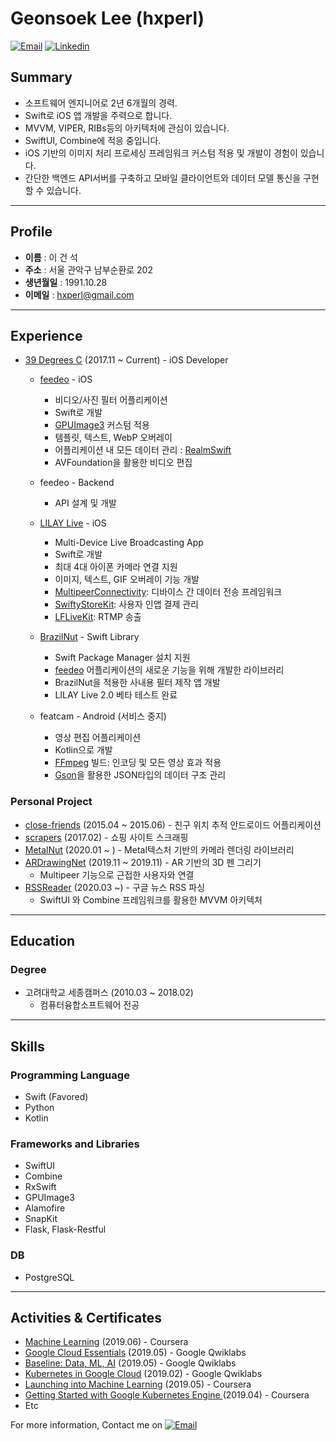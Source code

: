 # Geonsoek Lee (hxperl)

<a href="mailto:hxperl@gmail.com">![Email](https://img.shields.io/badge/email-hxperl@gmail.com-ea4335.svg)</a>
<a href="https://www.linkedin.com/in/geon-seok-lee-50ab48141/">![Linkedin](https://img.shields.io/badge/linkedin-hxperl-0077b5.svg)</a>

## Summary
- 소프트웨어 엔지니어로 2년 6개월의 경력.
- Swift로 iOS 앱 개발을 주력으로 합니다.
- MVVM, VIPER, RIBs등의 아키텍처에 관심이 있습니다.
- SwiftUI, Combine에 적응 중입니다.
- iOS 기반의 이미지 처리 프로세싱 프레임워크 커스텀 적용 및 개발이 경험이 있습니다.
- 간단한 백엔드 API서버를 구축하고 모바일 클라이언트와 데이터 모델 통신을 구현할 수 있습니다.

----

## Profile
* **이름** : 이 건 석
* **주소** : 서울 관악구 남부순환로 202
* **생년월일** : 1991.10.28
* **이메일** : hxperl@gmail.com
----

## Experience
- [39 Degrees C](http://39degreesc.com/) (2017.11 ~ Current) - iOS Developer
    - [feedeo](https://apps.apple.com/us/app/feedeo-using-fancy-template/id1482728082?l=en&ls=1) - iOS
      - 비디오/사진 필터 어플리케이션
      - Swift로 개발
      - [GPUImage3](https://github.com/BradLarson/GPUImage3) 커스텀 적용
      - 템플릿, 텍스트, WebP 오버레이
      - 어플리케이션 내 모든 데이터 관리 : [RealmSwift](https://realm.io/docs/swift/latest/)
      - AVFoundation을 활용한 비디오 편집

    - feedeo - Backend
      - API 설계 및 개발
    - [LILAY Live](https://apps.apple.com/us/app/lilay-mobile-live-streaming/id1444002902?l=ko&ls=1) - iOS
      - Multi-Device Live Broadcasting App
      - Swift로 개발
      - 최대 4대 아이폰 카메라 연결 지원
      - 이미지, 텍스트, GIF 오버레이 기능 개발
      - [MultipeerConnectivity](https://developer.apple.com/documentation/multipeerconnectivity): 디바이스 간 데이터 전송 프레임워크
      - [SwiftyStoreKit](https://github.com/bizz84/SwiftyStoreKit): 사용자 인앱 결제 관리
      - [LFLiveKit](https://github.com/LaiFengiOS/LFLiveKit): RTMP 송출
    - [BrazilNut](https://github.com/hxperl/BrazilNut) - Swift Library
      - Swift Package Manager 설치 지원
      - [feedeo](https://apps.apple.com/us/app/feedeo-using-fancy-template/id1482728082?l=en&ls=1) 어플리케이션의 새로운 기능을 위해 개발한 라이브러리
      - BrazilNut을 적용한 사내용 필터 제작 앱 개발
      - LILAY Live 2.0 베타 테스트 완료
    - featcam - Android (서비스 중지)
      - 영상 편집 어플리케이션
      - Kotlin으로 개발
      - [FFmpeg](https://www.ffmpeg.org/) 빌드: 인코딩 및 모든 영상 효과 적용
      - [Gson](https://github.com/google/gson)을 활용한 JSON타입의 데이터 구조 관리

### Personal Project
- [close-friends](https://github.com/hxperl/close-friends) (2015.04 ~ 2015.06) - 친구 위치 추적 안드로이드 어플리케이션
- [scrapers](https://github.com/hxperl/scrapers) (2017.02) - 쇼핑 사이트 스크래핑
- [MetalNut](https://github.com/hxperl/MetalNut) (2020.01 ~ ) - Metal텍스처 기반의 카메라 렌더링 라이브러리 
- [ARDrawingNet](https://github.com/hxperl/ARDrawingNet) (2019.11 ~ 2019.11) - AR 기반의 3D 펜 그리기
    - Multipeer 기능으로 근접한 사용자와 연결
- [RSSReader](https://github.com/hxperl/RSSReader) (2020.03 ~) - 구글 뉴스 RSS 파싱
    - SwiftUI 와 Combine 프레임워크를 활용한 MVVM 아키텍처

----

## Education
### Degree
- 고려대학교 세종캠퍼스 (2010.03 ~ 2018.02)
  - 컴퓨터융합소프트웨어 전공
----

## Skills

### Programming Language
- Swift (Favored)
- Python
- Kotlin

### Frameworks and Libraries
- SwiftUI
- Combine
- RxSwift
- GPUImage3
- Alamofire
- SnapKit
- Flask, Flask-Restful

### DB
- PostgreSQL

----

## Activities & Certificates
- [Machine Learning](https://www.coursera.org/account/accomplishments/verify/NF232N8AA2D7) (2019.06) - Coursera
- [Google Cloud Essentials](https://www.qwiklabs.com/public_profiles/a48e4bf4-6a4c-43be-a604-afd88dfa6335) (2019.05) - Google Qwiklabs
- [Baseline: Data, ML, AI](https://www.qwiklabs.com/public_profiles/a48e4bf4-6a4c-43be-a604-afd88dfa6335) (2019.05) - Google Qwiklabs
- [Kubernetes in Google Cloud](https://www.qwiklabs.com/public_profiles/a48e4bf4-6a4c-43be-a604-afd88dfa6335) (2019.02) - Google Qwiklabs
- [Launching into Machine Learning](https://www.coursera.org/account/accomplishments/verify/7KYVGBYW6D63) (2019.05) - Coursera
- [Getting Started with Google Kubernetes Engine
](https://www.coursera.org/account/accomplishments/verify/HT46KR5RUM8Z) (2019.04) - Coursera
- Etc


For more information, Contact me on <a href="mailto:hxperl@gmail.com">![Email](https://img.shields.io/badge/email-hxperl@gmail.com-ea4335.svg)</a>
